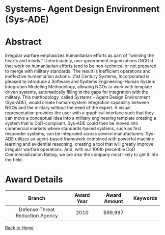 
Systems- Agent Design Environment (Sys-ADE)
===========================================

# Abstract


Irregular warfare emphasizes humanitarian efforts as part of “winning the hearts and minds.” Unfortunately, non-government organizations (NGOs) that work on humanitarian efforts tend to be non-technical or not prepared to merge with military standards. The result is inefficient operations and ineffective humanitarian actions. 21st Century Systems, Incorporated is pleased to introduce a Software and Systems Engineering-Human System Integration Modeling Methodology, allowing NGOs to work with template driven systems, automatically filling in the gaps for integration with the military. This methodology, called Systems - Agent Design Environment (Sys-ADE), would create human-system integration capability between NGOs and the military without the need of the expert. A visual representation provides the user with a graphical interface such that they can move a conceptual idea into a military engineering template creating a system that is DoD-compliant. Sys-ADE could then be moved into commercial markets where standards-based systems, such as first responder systems, can be integrated across several manufacturers. Sys-ADE utilizes an agent-based framework combined with powerful machine learning and evidential reasoning, creating a tool that will greatly improve irregular warfare operations. And, with our 100th percentile DoD Commercialization Rating, we are also the company most likely to get it into the field.  

# Award Details

|Branch|Award Year|Award Amount|Keywords|
| :---: | :---: | :---: | :---: |
|Defense Threat Reduction Agency|2010|$99,997||
  
  


[Back to Home](https://github.com/chrischow/dod_sbir_awards/JH/#2588)